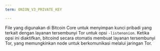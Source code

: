 ```yaml
---
term: ONION_V3_PRIVATE_KEY

---
```

File yang digunakan di Bitcoin Core untuk menyimpan kunci pribadi yang terkait dengan layanan tersembunyi Tor untuk opsi `-listenonion`. Ketika opsi ini diaktifkan, bitcoind secara otomatis membuat layanan tersembunyi Tor, yang memungkinkan node untuk berkomunikasi melalui jaringan Tor.
